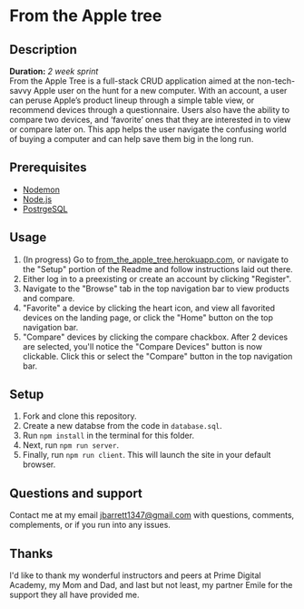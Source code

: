
# From the Apple tree

## Description
**Duration:** _2 week sprint_ <br />
From the Apple Tree is a full-stack CRUD application aimed at the non-tech-savvy Apple user on the hunt for a new computer. With an account, a user can peruse Apple’s product lineup through a simple table view, or recommend devices through a questionnaire. Users also have the ability to compare two devices, and ‘favorite’ ones that they are interested in to view or compare later on. This app helps the user navigate the confusing world of buying a computer and can help save them big in the long run.

## Prerequisites
- [Nodemon](https://nodemon.io/)
- [Node.js](https://nodejs.org/en/)
- [PostrgeSQL](https://www.postgresql.org/)

## Usage
1. (In progress) Go to [from_the_apple_tree.herokuapp.com](http://from_the_apple_tree.herokuapp.com), or navigate to the "Setup" portion of the Readme and follow instructions laid out there.
2. Either log in to a preexisting or create an account by clicking "Register".
3. Navigate to the "Browse" tab in the top navigation bar to view products and compare. 
4. "Favorite" a device by clicking the heart icon, and view all favorited devices on the landing page, or click the "Home" button on the top navigation bar.
5. "Compare" devices by clicking the compare chackbox. After 2 devices are selected, you'll notice the "Compare Devices" button is now clickable. Click this or select the "Compare" button in the top navigation bar. 

## Setup

1. Fork and clone this repository.
2. Create a new databse from the code in `database.sql`.
3. Run `npm install` in the terminal for this folder.
4. Next, run `npm run server`.
5. Finally, run `npm run client`. This will launch the site in your default browser.

## Questions and support

Contact me at my email jbarrett1347@gmail.com with questions, comments, complements, or if you run into any issues.

## Thanks

I'd like to thank my wonderful instructors and peers at Prime Digital Academy, my Mom and Dad, and last but not least, my partner Emile for the support they all have provided me.

